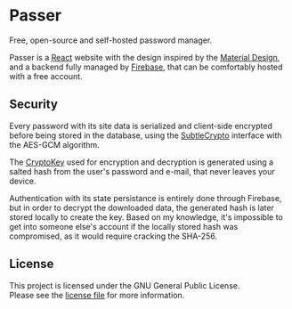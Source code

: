 # Passer

Free, open-source and self-hosted password manager.

Passer is a [React](https://react.dev/) website with the design inspired by the [Material Design](https://m3.material.io/), and a backend fully managed by [Firebase](https://firebase.google.com/), that can be comfortably hosted with a free account.

## Security

Every password with its site data is serialized and client-side encrypted before being stored in the database, using the [SubtleCrypto](https://developer.mozilla.org/en-US/docs/Web/API/SubtleCrypto) interface with the AES-GCM algorithm.

The [CryptoKey](https://developer.mozilla.org/en-US/docs/Web/API/CryptoKey) used for encryption and decryption is generated using a salted hash from the user's password and e-mail, that never leaves your device.

Authentication with its state persistance is entirely done through Firebase, but in order to decrypt the downloaded data, the generated hash is later stored locally to create the key.
Based on my knowledge, it's impossible to get into someone else's account if the locally stored hash was compromised, as it would require cracking the SHA-256.

<!-- ## Firebase setup

```
rules_version = '2';
service cloud.firestore {
  match /databases/{database}/documents {

    function isUserValid(uid) {
      let authenticated = request.auth != null && request.auth.uid == uid;
      let verified = request.auth.token.email_verified;
        
      return authenticated && verified;
    }

    match /users/{uid} {
      match /websites/{pass} {
        allow read, write: if isUserValid(uid);
      }
    }
  }
}
``` -->

## License

This project is licensed under the GNU General Public License.
\
Please see the [license file](LICENSE) for more information.
